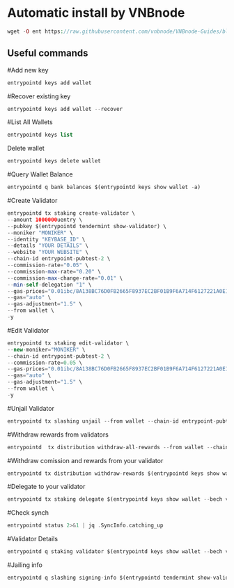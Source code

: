 # Automatic install by VNBnode

```php
wget -O ent https://raw.githubusercontent.com/vnbnode/VNBnode-Guides/blob/main/Entrypoint/run.sh && chmod +x run.sh && ./run.sh
```

## Useful commands
#Add new key
```php
entrypointd keys add wallet
```
#Recover existing key
```php
entrypointd keys add wallet --recover
```
#List All Wallets
```php
entrypointd keys list
```
Delete wallet
```php
entrypointd keys delete wallet
```
#Query Wallet Balance
```php
entrypointd q bank balances $(entrypointd keys show wallet -a)
```
#Create Validator
```php
entrypointd tx staking create-validator \
--amount 1000000uentry \
--pubkey $(entrypointd tendermint show-validator) \
--moniker "MONIKER" \
--identity "KEYBASE_ID" \
--details "YOUR DETAILS" \
--website "YOUR WEBSITE" \
--chain-id entrypoint-pubtest-2 \
--commission-rate="0.05" \
--commission-max-rate="0.20" \
--commission-max-change-rate="0.01" \
--min-self-delegation "1" \
--gas-prices="0.01ibc/8A138BC76D0FB2665F8937EC2BF01B9F6A714F6127221A0E155106A45E09BCC5" \
--gas="auto" \
--gas-adjustment="1.5" \
--from wallet \
-y
```
#Edit Validator
```php
entrypointd tx staking edit-validator \
--new-moniker="MONIKER" \
--chain-id entrypoint-pubtest-2 \
--commission-rate=0.05 \
--gas-prices="0.01ibc/8A138BC76D0FB2665F8937EC2BF01B9F6A714F6127221A0E155106A45E09BCC5" \
--gas="auto" \
--gas-adjustment="1.5" \
--from wallet \
-y
```
#Unjail Validator
```php
entrypointd tx slashing unjail --from wallet --chain-id entrypoint-pubtest-2 --gas-prices=0.01ibc/8A138BC76D0FB2665F8937EC2BF01B9F6A714F6127221A0E155106A45E09BCC5 --gas-adjustment 1.5 --gas auto -y
```
#Withdraw rewards from validators
```php
entrypointd  tx distribution withdraw-all-rewards --from wallet --chain-id entrypoint-pubtest-2 --gas-prices=0.01ibc/8A138BC76D0FB2665F8937EC2BF01B9F6A714F6127221A0E155106A45E09BCC5 --gas-adjustment 1.5 --gas auto -y 
```
#Withdraw comission and rewards from your validator
```php
entrypointd tx distribution withdraw-rewards $(entrypointd keys show wallet --bech val -a) --commission --from wallet --chain-id entrypoint-pubtest-2 --gas-prices=0.01ibc/8A138BC76D0FB2665F8937EC2BF01B9F6A714F6127221A0E155106A45E09BCC5 --gas-adjustment 1.5 --gas auto -y 
```
#Delegate to your validator
```php
entrypointd tx staking delegate $(entrypointd keys show wallet --bech val -a) 1000000uentry --from wallet --chain-id entrypoint-pubtest-2 --gas-prices=0.01ibc/8A138BC76D0FB2665F8937EC2BF01B9F6A714F6127221A0E155106A45E09BCC5 --gas-adjustment 1.5 --gas auto -y 
```
#Check synch
```php
entrypointd status 2>&1 | jq .SyncInfo.catching_up
```

#Validator Details
```php
entrypointd q staking validator $(entrypointd keys show wallet --bech val -a)
```
#Jailing info
```php
entrypointd q slashing signing-info $(entrypointd tendermint show-validator)
```
